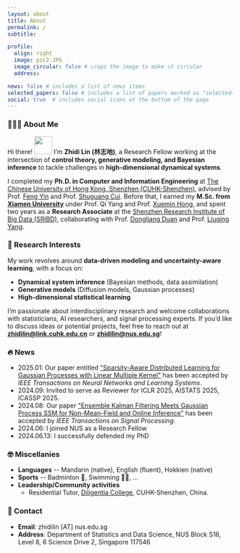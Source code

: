 ```yaml
---
layout: about
title: About
permalink: /
subtitle:

profile:
  align: right
  image: pic2.JPG
  image_circular: false # crops the image to make it circular
  address:

news: false # includes a list of news items
selected_papers: false # includes a list of papers marked as "selected={true}"
social: true  # includes social icons at the bottom of the page
---
```


### 👨🏻‍🎓 About Me  
Hi there! <img src="https://media.giphy.com/media/hvRJCLFzcasrR4ia7z/giphy.gif" width="40px"> I’m **Zhidi Lin (林志地)**, a Research Fellow working at the intersection of **control theory, generative modeling, and Bayesian inference** to tackle challenges in **high-dimensional dynamical systems**.  

I completed my **Ph.D. in Computer and Information Engineering** at [The Chinese University of Hong Kong, Shenzhen (CUHK-Shenzhen)](https://www.cuhk.edu.cn/en), advised by Prof. [Feng Yin](https://blsp-group.github.io/) and Prof. [Shuguang Cui](https://scholar.google.com/citations?user=1o_qvR0AAAAJ&hl=en&oi=ao). Before that, I earned my **M.Sc. from [Xiamen University](https://en.xmu.edu.cn/)** under Prof. Qi Yang and Prof. [Xuemin Hong](https://www.researchgate.net/profile/Xuemin-Hong), and spent two years as a **Research Associate** at the [Shenzhen Research Institute of Big Data (SRIBD)](http://www.sribd.cn/en), collaborating with Prof. [Dongliang Duan](https://scholar.google.com/citations?user=OEDs9p8AAAAJ&hl=en) and Prof. [Liuqing Yang](https://scholar.google.com/citations?user=dmOGdOYAAAAJ&hl=en).  

### 📝 Research Interests  
My work revolves around **data-driven modeling and uncertainty-aware learning**, with a focus on:  
- **Dynamical system inference** (Bayesian methods, data assimilation)  
- **Generative models** (Diffusion models, Gaussian processes)  
- **High-dimensional statistical learning**  

I’m passionate about interdisciplinary research and welcome collaborations with statisticians, AI researchers, and signal processing experts. If you’d like to discuss ideas or potential projects, feel free to reach out at **[zhidilin@link.cuhk.edu.cn](<zhidilin@link.cuhk.edu.cn>)** or **[zhidilin@nus.edu.sg](<zhidilin@nus.edu.sg>)**! 

### 🔥 News
- 2025.01: Our paper entitled ["Sparsity-Aware Distributed Learning for Gaussian Processes with Linear Multiple Kernel"](https://ieeexplore.ieee.org/abstract/document/10856719) has been accepted by _IEEE Transactions on Neural Networks and Learning Systems_.
- 2024.09: Invited to serve as Reviewer for ICLR 2025, AISTATS 2025, ICASSP 2025.
- 2024.08: Our paper ["Ensemble Kalman Filtering Meets Gaussian Process SSM for Non-Mean-Field and Online Inference"](https://doi.org/10.1109/TSP.2024.3448291) has been accepted by _IEEE Transactions on Signal Processing_.
- 2024.06: I joined NUS as a Research Fellow
- 2024.06.13: I successfully defended my PhD

  

### 🤓 Miscellanies
- <b>Languages</b> -- Mandarin (native), English (fluent), Hokkien (native)  
- <b>Sports</b> -- Badminton 🏸, Swimming 🏊‍♂️, ... 
- <b>Leadership/Community activities</b>  
  * Residential Tutor, [Diligentia College](https://diligentia.cuhk.edu.cn/en/teacher-search?keywords=&alphabet=All&category=All&academic=All&class_type=All&tag=All&floor=All&page=2), CUHK-Shenzhen, China.


### 📧 Contact
- **Email**: zhidilin [AT] nus.edu.sg
- **Address**: Department of Statistics and Data Science, NUS Block S16, Level 8, 6 Science Drive 2, Singapore 117546

